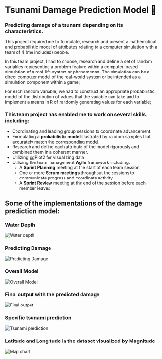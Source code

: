 # Tsunami Damage Prediction Model 🌊
### Predicting damage of a tsunami depending on its characteristics.
This project required me to formulate, research and present a mathematical and probabilistic model of attributes relating to a computer simulation with a team of 4 (me included) people.

In this team project, I had to choose, research and define a set of random variables representing a problem feature within a computer-based simulation of a real-life system or phenomenon. The simulation can be a direct computer model of the real-world system or be intended as a simulation component within a game;

For each random variable, we had to construct an appropriate probabilistic model of the distribution of values that the variable can take and to implement a means in R of randomly generating values for each variable;

### This team project has enabled me to work on several skills, including:
- Coordinating and leading group sessions to coordinate advancement.
- Formulating a **probabilistic model** illustrated by random samples that accurately match the corresponding model.
- Research and define each attribute of the model rigorously and combined them in a coherent manner.
- Utilizing ggPlot2 for visualizing data
- Utilizing the team management **Agile** framework including:
  - A **Sprint Planning** meeting at the start of each team session
  - One or more **Scrum meetings** throughout the sessions to communicate progress and coordinate activity
  - A **Sprint Review** meeting at the end of the session before each member leaves

## Some of the implementations of the damage prediction model:

### Water Depth
![Water depth](https://abload.de/img/waterdepthrzjqg.png)

### Predicting Damage
![Predicting Damage](https://abload.de/img/predictingdamage5ljg9.png)

### Overall Model
![Overall Model](https://abload.de/img/overall_modelvskkl.png)

### Final output with the predicted damage
![Final output](https://abload.de/img/rgnoutputcgk89.png)

### Specific tsunami prediction
![Tsunami prediction](https://abload.de/img/extramgkgh.png)

### Latitude and Longitude in the dataset visualized by Magnitude
![Map chart](https://abload.de/img/22a9b9b2-3cbf-40e4-91i3j85.png)
